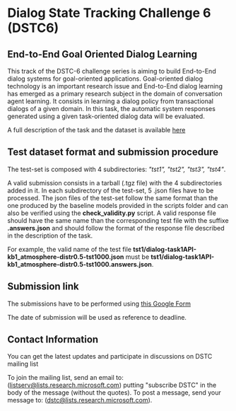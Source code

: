 # Dialog State Tracking Challenge 6 (DSTC6)

## End-to-End Goal Oriented Dialog Learning

This track of the DSTC-6 challenge series is aiming to build End-to-End dialog systems for goal-oriented applications. Goal-oriented dialog technology is an important research issue and End-to-End dialog learning has emerged as a primary research subject in the domain of conversation agent learning. It consists in learning a dialog policy from transactional dialogs of a given domain. In this task, the automatic system responses generated using a given task-oriented dialog data will be evaluated. 

A full description of the task and the dataset is available [here](http://workshop.colips.org/dstc6/proposals/Goal_Oriented_End_To_End_Dialog-Facebook-XRX.pdf)

## Test dataset format and submission procedure
The test-set is composed with 4 subdirectories: *"tst1", "tst2", "tst3", "tst4"*. 

A valid submission consists in a tarball (.tgz file) with the 4 subdirectories added in it. In each subdirectory of the test-set, 5 .json files have to be processed. The json files of the test-set follow the same format than the one produced by the baseline models provided in the scripts folder and can also be verified using the **check_validity.py** script. A valid response file should have the same name than the corresponding test file with the suffixe **.answers.json** and should follow the format of the response file described in the description of the task. 

For example, the valid name of the test file **tst1/dialog-task1API-kb1_atmosphere-distr0.5-tst1000.json** must be **tst1/dialog-task1API-kb1_atmosphere-distr0.5-tst1000.answers.json**.

## Submission link

The submissions have to be performed using [this Google Form](https://goo.gl/forms/24X5i73i2uNOjF412) 

The date of submission will be used as reference to deadline.

## Contact Information
You can get the latest updates and participate in discussions on DSTC mailing list

To join the mailing list, send an email to: (listserv@lists.research.microsoft.com)
putting "subscribe DSTC" in the body of the message (without the quotes).
To post a message, send your message to: (dstc@lists.research.microsoft.com).
